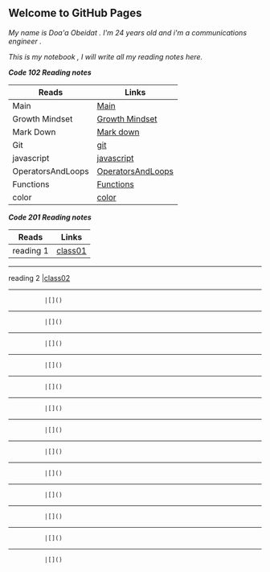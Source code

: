 ## Welcome to GitHub Pages

*My name is Doa'a Obeidat . I'm 24 years old and i'm a communications engineer .*

  *This is my notebook , I will write all my reading notes here.*

 ***Code 102 Reading notes***

| Reads          | Links                                                             |
| -------------- | ----------------------------------------------------------------- |
| Main           | [Main](https://doaa-1996.github.io/reading-notes/)                |
| Growth Mindset | [Growth Mindset](https://doaa-1996.github.io/reading-notes/read1) |
| Mark Down| [Mark down](https://doaa-1996.github.io/reading-notes/markdown) |
| Git| [git](https://doaa-1996.github.io/reading-notes/git) |
|javascript | [javascript](https://doaa-1996.github.io/reading-notes/javascript) |
|OperatorsAndLoops | [OperatorsAndLoops](https://doaa-1996.github.io/reading-notes/Read5) |
|Functions | [Functions](https://doaa-1996.github.io/reading-notes/functions) |
| color | [color](https://doaa-1996.github.io/reading-notes/color) |


 ***Code 201 Reading notes***


Reads         | Links
------------- | -----------------------------------------------------------
reading 1     |[class01](https://doaa-1996.github.io/reading-notes/class01)

---------------------------------------------------------------------------
reading 2     |[class02](https://doaa-1996.github.io/reading-notes/class02)

---------------------------------------------------------------------------
              |[]()

---------------------------------------------------------------------------
              |[]()

---------------------------------------------------------------------------              
              |[]()

---------------------------------------------------------------------------              
              |[]()

---------------------------------------------------------------------------              
              |[]()

---------------------------------------------------------------------------              
              |[]()

---------------------------------------------------------------------------              
              |[]()

---------------------------------------------------------------------------              

              |[]()
---------------------------------------------------------------------------              

              |[]()
---------------------------------------------------------------------------              

              |[]()
---------------------------------------------------------------------------              

              |[]()
---------------------------------------------------------------------------              

              |[]()
---------------------------------------------------------------------------              

              |[]()
